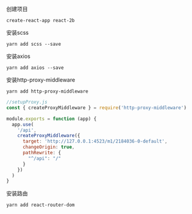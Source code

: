 创建项目

```
create-react-app react-2b
```

安装scss

```
yarn add scss --save
```

安装axios

```
yarn add axios --save
```

安装http-proxy-middleware

```
yarn add http-proxy-middleware
```

```js
//setupProxy.js
const { createProxyMiddleware } = require('http-proxy-middleware')

module.exports = function (app) {
  app.use(
    '/api',
    createProxyMiddleware({
      target: 'http://127.0.0.1:4523/m1/2184036-0-default',
      changeOrigin: true,
      pathRewrite: {
        "^/api": "/"
      }
    })
  )
}
```

安装路由

```
yarn add react-router-dom
```

